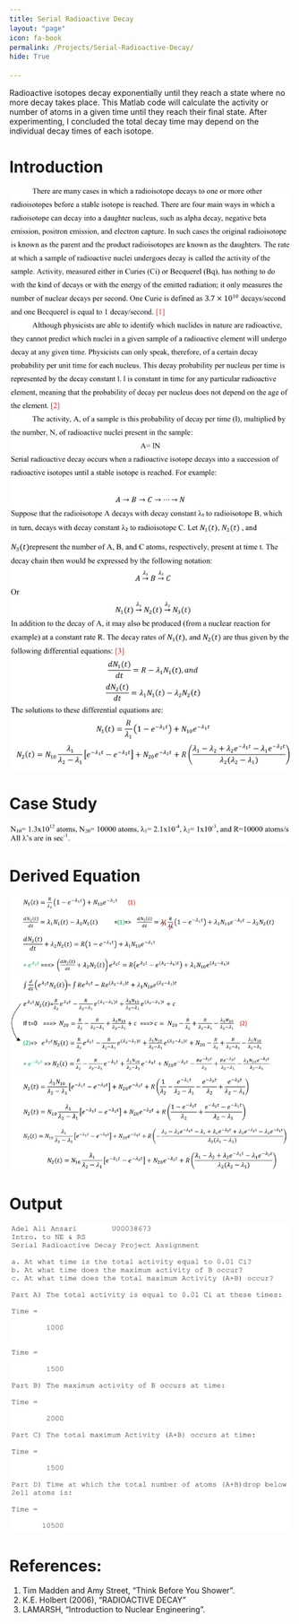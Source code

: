 ```yaml
---
title: Serial Radioactive Decay
layout: "page"
icon: fa-book
permalink: /Projects/Serial-Radioactive-Decay/
hide: True

---
```

Radioactive isotopes decay exponentially until they reach a state where no more decay takes place. This Matlab code will calculate the activity or number of atoms in a given time until they reach their final state.
After experimenting, I concluded the total decay time may depend on the individual decay times of each isotope.


# Introduction

<p align="center">
<img src="Images/1.PNG">
</p>

<p align="center">
<img src="Images/2.PNG">
</p>

# Case Study

<p align="center">
<img src="Images/5.PNG">
</p>

# Derived Equation
<p align="center">
<img src="Images/3.PNG">
</p>

# Output

<p align="center">
<img src="Images/4.PNG">
</p>

# References:
1. Tim Madden and Amy Street, “Think Before You Shower”.
2. K.E. Holbert (2006), “RADIOACTIVE DECAY”
3. LAMARSH, “Introduction to Nuclear Engineering”.
